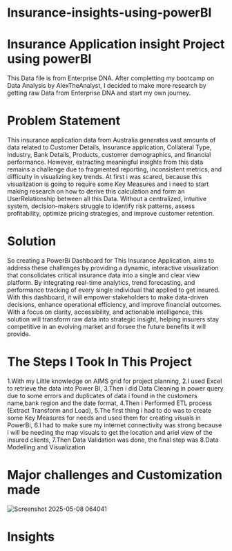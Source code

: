 # Insurance-insights-using-powerBI
# Insurance Application insight Project using powerBI
This Data file is from Enterprise DNA. After completting my bootcamp on Data Analysis by AlexTheAnalyst, I decided to make more research by getting raw Data from Enterprise DNA and start my own journey.
# Problem Statement
This insurance application data from Australia generates vast amounts of data related to Customer Details, Insurance application, Collateral Type, Industry, Bank Details, Products, customer demographics, and financial performance. However, extracting meaningful insights from this data remains a challenge due to fragmented reporting, inconsistent metrics, and difficulty in visualizing key trends. At first i was scared, because this visualization is going to require some Key Measures and i need to start making research on how to derive this calculation and form an UserRelationship between all this Data. Without a centralized, intuitive system, decision-makers struggle to identify risk patterns, assess profitability, optimize pricing strategies, and improve customer retention.
# Solution
So creating a PowerBi Dashboard for This Insurance Application, aims to address these challenges by providing a dynamic, interactive visualization that consolidates critical insurance data into a single and clear view platform. By integrating real-time analytics, trend forecasting, and performance tracking of every single individual that applied to get insured. With this dashboard, it will empower stakeholders to make data-driven decisions, enhance operational efficiency, and improve financial outcomes. With a focus on clarity, accessibility, and actionable intelligence, this solution will transform raw data into strategic insight, helping insurers stay competitive in an evolving market and forsee the future benefits it will provide.
# The Steps I Took In This Project
1.With my Liltle knowledge on AIMS grid for project planning,
2.I used Excel to retrieve the data into Power BI,
3.Then i did Data Cleaning in power query due to some errors and duplicates of data i found in the customers name,bank region and the date format,
4.Then i Performed ETL process (Extract Transform and Load),
5.The first thing i had to do was to create some Key Measures for needs and used them for creating visuals in PowerBi,
6.I had to make sure my internet connectivity was strong because i will be needing the map visuals to get the location and ariel view of the insured clients,
7.Then Data Validation was done, the final step was
8.Data Modelling and Visualization
# Major challenges and Customization made
![Screenshot 2025-05-08 064041](https://github.com/user-attachments/assets/7b68fac0-6875-440f-bd42-c9bc8e248068)

# Insights

